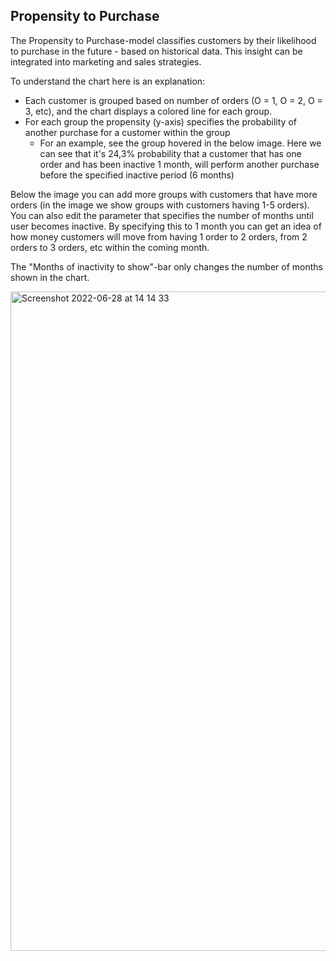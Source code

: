 ## Propensity to Purchase

The Propensity to Purchase-model classifies customers by their likelihood to purchase in the future - based on historical data. This insight can be integrated into marketing and sales strategies.

To understand the chart here is an explanation:

* Each customer is grouped based on number of orders (O = 1, O = 2, O = 3, etc), and the chart displays a colored line for each group. 
* For each group the propensity (y-axis) specifies the probability of another purchase for a customer within the group
    * For an example, see the group hovered in the below image. Here we can see that it's 24,3% probability that a customer that has one order and has been inactive 1 month, will perform another purchase before the specified inactive period (6 months)
    
Below the image you can add more groups with customers that have more orders (in the image we show groups with customers having 1-5 orders). You can also edit the parameter that specifies the number of months until user becomes inactive. By specifying this to 1 month you can get an idea of how money customers will move from having 1 order to 2 orders, from 2 orders to 3 orders, etc within the coming month.

The "Months of inactivity to show"-bar only changes the number of months shown in the chart.

<img width="1055" alt="Screenshot 2022-06-28 at 14 14 33" src="https://user-images.githubusercontent.com/4352260/176176908-8dff490b-d4f9-456e-91c8-52034c40f926.png">
